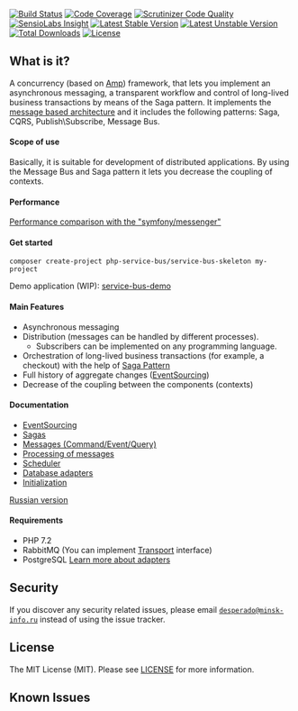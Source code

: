 [![Build Status](https://travis-ci.org/php-service-bus/service-bus.svg?branch=master)](https://travis-ci.org/php-service-bus/service-bus)
[![Code Coverage](https://scrutinizer-ci.com/g/php-service-bus/service-bus/badges/coverage.png?b=master)](https://scrutinizer-ci.com/g/php-service-bus/service-bus/?branch=master)
[![Scrutinizer Code Quality](https://scrutinizer-ci.com/g/php-service-bus/service-bus/badges/quality-score.png?b=master)](https://scrutinizer-ci.com/g/php-service-bus/service-bus/?branch=master)
[![SensioLabs Insight](https://insight.symfony.com/projects/4c7edc8a-3dfc-432e-9749-35ecdfc927bb/mini.svg?style=for-the-badge)](https://insight.symfony.com/projects/4c7edc8a-3dfc-432e-9749-35ecdfc927bb)
[![Latest Stable Version](https://poser.pugx.org/php-service-bus/service-bus/v/stable)](https://packagist.org/packages/php-service-bus/service-bus)
[![Latest Unstable Version](https://poser.pugx.org/php-service-bus/service-bus/v/unstable)](https://packagist.org/packages/php-service-bus/service-bus)
[![Total Downloads](https://poser.pugx.org/php-service-bus/service-bus/downloads)](https://packagist.org/packages/php-service-bus/service-bus)
[![License](https://poser.pugx.org/php-service-bus/service-bus/license)](https://packagist.org/packages/php-service-bus/service-bus)

## What is it?
A concurrency (based on [Amp](https://github.com/amphp)) framework, that lets you implement an asynchronous messaging, a transparent workflow and control of long-lived business transactions by means of the Saga pattern. It implements the [message based architecture](https://www.enterpriseintegrationpatterns.com/patterns/messaging/Messaging.html) and it includes the following patterns: Saga, CQRS, Publish\Subscribe, Message Bus.

#### Scope of use
Basically, it is suitable for development of distributed applications. By using the Message Bus and Saga pattern it lets you decrease the coupling of contexts.

#### Performance

[Performance comparison with the "symfony/messenger"](https://github.com/php-service-bus/performance-comparison)

#### Get started
```
composer create-project php-service-bus/service-bus-skeleton my-project
```
Demo application (WIP): [service-bus-demo](https://github.com/php-service-bus/service-bus-demo)


#### Main Features
 - Asynchronous messaging
 - Distribution (messages can be handled by different processes).
   - Subscribers can be implemented on any programming language.
 - Orchestration of long-lived business transactions (for example, a checkout) with the help of [Saga Pattern](https://github.com/php-service-bus/service-bus/blob/master/doc/sagas.md)
 - Full history of aggregate changes ([EventSourcing](https://github.com/php-service-bus/service-bus/blob/master/doc/en_event_sourcing.md))
 - Decrease of the coupling between the components (contexts)

#### Documentation
- [EventSourcing](https://github.com/php-service-bus/service-bus/blob/master/doc/en_event_sourcing.md)
- [Sagas](https://github.com/php-service-bus/service-bus/blob/master/doc/en_sagas.md)
- [Messages (Command/Event/Query)](https://github.com/php-service-bus/service-bus/blob/master/doc/en_messages.md)
- [Processing of messages](https://github.com/php-service-bus/service-bus/blob/master/doc/en_message_handlers.md)
- [Scheduler](https://github.com/php-service-bus/service-bus/blob/master/doc/en_scheduler.md)
- [Database adapters](https://github.com/php-service-bus/service-bus/blob/master/doc/en_storages.md)
- [Initialization](https://github.com/php-service-bus/service-bus/blob/master/doc/en_initialization.md)

[Russian version](https://github.com/php-service-bus/service-bus/blob/master/doc/ru_readme.md)

#### Requirements
  - PHP 7.2
  - RabbitMQ (You can implement  [Transport](https://github.com/php-service-bus/service-bus/blob/master/src/Infrastructure/Transport/Transport.php) interface)
  - PostgreSQL [Learn more about adapters](https://github.com/php-service-bus/service-bus/blob/master/doc/en_storages.md)


## Security

If you discover any security related issues, please email [`desperado@minsk-info.ru`](mailto:desperado@minsk-info.ru) instead of using the issue tracker.

## License

The MIT License (MIT). Please see [LICENSE](LICENSE.md) for more information.

## Known Issues

